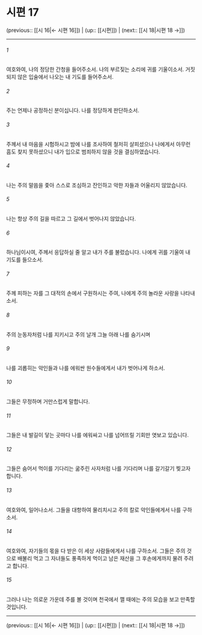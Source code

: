 # 시편 17

(previous:: [[시 16|← 시편 16]]) | (up:: [[시편]]) | (next:: [[시 18|시편 18 →]])

***




###### 1 

여호와여, 나의 정당한 간청을 들어주소서. 나의 부르짖는 소리에 귀를 기울이소서. 거짓되지 않은 입술에서 나오는 내 기도를 들어주소서. 



###### 2 

주는 언제나 공정하신 분이십니다. 나를 정당하게 판단하소서. 



###### 3 

주께서 내 마음을 시험하시고 밤에 나를 조사하여 철저히 살피셨으나 나에게서 아무런 흠도 찾지 못하셨으니 내가 입으로 범죄하지 않을 것을 결심하였습니다. 



###### 4 

나는 주의 말씀을 좇아 스스로 조심하고 잔인하고 악한 자들과 어울리지 않았습니다. 



###### 5 

나는 항상 주의 길을 따르고 그 길에서 벗어나지 않았습니다. 



###### 6 

하나님이시여, 주께서 응답하실 줄 알고 내가 주를 불렀습니다. 나에게 귀를 기울여 내 기도를 들으소서. 



###### 7 

주께 피하는 자를 그 대적의 손에서 구원하시는 주여, 나에게 주의 놀라운 사랑을 나타내소서. 



###### 8 

주의 눈동자처럼 나를 지키시고 주의 날개 그늘 아래 나를 숨기시며 



###### 9 

나를 괴롭히는 악인들과 나를 에워싼 원수들에게서 내가 벗어나게 하소서. 



###### 10 

그들은 무정하며 거만스럽게 말합니다. 



###### 11 

그들은 내 발길이 닿는 곳마다 나를 에워싸고 나를 넘어뜨릴 기회만 엿보고 있습니다. 



###### 12 

그들은 숨어서 먹이를 기다리는 굶주린 사자처럼 나를 기다리며 나를 갈기갈기 찢고자 합니다. 



###### 13 

여호와여, 일어나소서. 그들을 대항하여 물리치시고 주의 칼로 악인들에게서 나를 구하소서. 



###### 14 

여호와여, 자기들의 몫을 다 받은 이 세상 사람들에게서 나를 구하소서. 그들은 주의 것으로 배불리 먹고 그 자녀들도 풍족하게 먹이고 남은 재산을 그 후손에게까지 물려 주려고 합니다. 



###### 15 

그러나 나는 의로운 가운데 주를 볼 것이며 천국에서 깰 때에는 주의 모습을 보고 만족할 것입니다.

***

(previous:: [[시 16|← 시편 16]]) | (up:: [[시편]]) | (next:: [[시 18|시편 18 →]])

